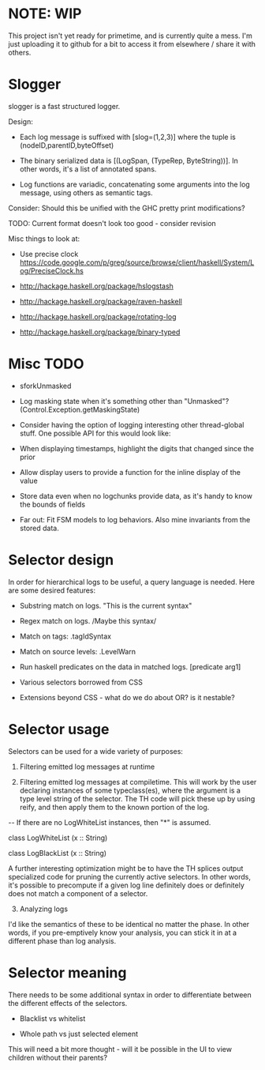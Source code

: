 NOTE: WIP
=========

This project isn't yet ready for primetime, and is currently quite a
mess.  I'm just uploading it to github for a bit to access it from
elsewhere / share it with others.

Slogger
=======

slogger is a fast structured logger.

Design:

* Each log message is suffixed with [slog=(1,2,3)] where the tuple is
  (nodeID,parentID,byteOffset)

* The binary serialized data is [(LogSpan, (TypeRep, ByteString))].
  In other words, it's a list of annotated spans.

* Log functions are variadic, concatenating some arguments into the
  log message, using others as semantic tags.


Consider: Should this be unified with the GHC pretty print modifications?

TODO: Current format doesn't look too good - consider revision

Misc things to look at:

  * Use precise clock
    https://code.google.com/p/greg/source/browse/client/haskell/System/Log/PreciseClock.hs

  * http://hackage.haskell.org/package/hslogstash

  * http://hackage.haskell.org/package/raven-haskell

  * http://hackage.haskell.org/package/rotating-log

  * http://hackage.haskell.org/package/binary-typed

Misc TODO
=========

* sforkUnmasked

* Log masking state when it's something other than "Unmasked"?  (Control.Exception.getMaskingState)

* Consider having the option of logging interesting other thread-global stuff.  One possible API for this would look like:

* When displaying timestamps, highlight the digits that changed since
  the prior

* Allow display users to provide a function for the inline display of
  the value

* Store data even when no logchunks provide data, as it's handy to
  know the bounds of fields

* Far out: Fit FSM models to log behaviors.  Also mine invariants from
  the stored data.

Selector design
===============

In order for hierarchical logs to be useful, a query language is
needed.  Here are some desired features:

* Substring match on logs.  "This is the current syntax"

* Regex match on logs.  /Maybe this syntax/

* Match on tags:  .tagIdSyntax

* Match on source levels:  .LevelWarn

* Run haskell predicates on the data in matched logs.  [predicate arg1]

* Various selectors borrowed from CSS

* Extensions beyond CSS - what do we do about OR? is it nestable?

Selector usage
==============

Selectors can be used for a wide variety of purposes:

1) Filtering emitted log messages at runtime

2) Filtering emitted log messages at compiletime.  This will work by
the user declaring instances of some typeclass(es), where the argument
is a type level string of the selector.  The TH code will pick these
up by using reify, and then apply them to the known portion of the
log.

-- If there are no LogWhiteList instances, then "*" is assumed.

class LogWhiteList (x :: String)

class LogBlackList (x :: String)

A further interesting optimization might be to have the TH splices
output specialized code for pruning the currently active selectors.
In other words, it's possible to precompute if a given log line
definitely does or definitely does not match a component of a
selector.

3) Analyzing logs

I'd like the semantics of these to be identical no matter the phase.
In other words, if you pre-emptively know your analysis, you can stick
it in at a different phase than log analysis.

Selector meaning
================

There needs to be some additional syntax in order to differentiate
between the different effects of the selectors.

* Blacklist vs whitelist

* Whole path vs just selected element

This will need a bit more thought - will it be possible in the UI to
view children without their parents?
